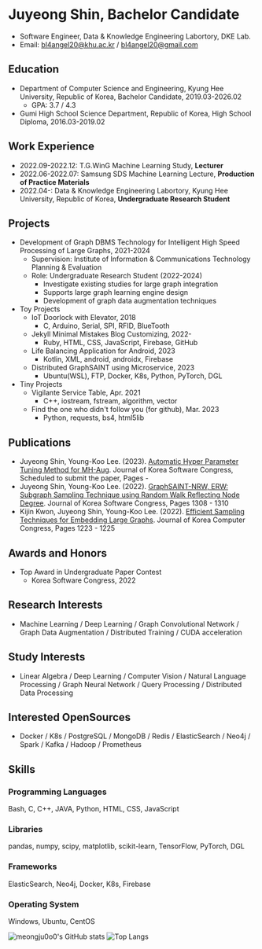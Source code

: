 # Juyeong Shin, Bachelor Candidate
* Software Engineer, Data & Knowledge Engineering Labortory, DKE Lab.
* Email: [bl4angel20@khu.ac.kr](mailto:bl4angel20@khu.ac.kr) / [bl4angel20@gmail.com](mailto:bl4angel20@gmail.com)
## Education
* Department of Computer Science and Engineering, Kyung Hee University, Republic of Korea, Bachelor Candidate, 2019.03-2026.02
  * GPA: 3.7 / 4.3
* Gumi High School Science Department, Republic of Korea, High School Diploma, 2016.03-2019.02
## Work Experience
* 2022.09-2022.12: T.G.WinG Machine Learning Study, **Lecturer**
* 2022.06-2022.07: Samsung SDS Machine Learning Lecture, **Production of Practice Materials**
* 2022.04-: Data & Knowledge Engineering Labortory, Kyung Hee University, Republic of Korea, **Undergraduate Research Student**
## Projects
* Development of Graph DBMS Technology for Intelligent High Speed Processing of Large Graphs, 2021-2024
  * Supervision: Institute of Information & Communications Technology Planning & Evaluation
  * Role: Undergraduate Research Student (2022-2024)
    * Investigate existing studies for large graph integration
    * Supports large graph learning engine design
    * Development of graph data augmentation techniques
* Toy Projects
  * IoT Doorlock with Elevator, 2018
    * C, Arduino, Serial, SPI, RFID, BlueTooth
  * Jekyll Minimal Mistakes Blog Customizing, 2022-
    * Ruby, HTML, CSS, JavaScript, Firebase, GitHub
  * Life Balancing Application for Android, 2023
    * Kotlin, XML, android, androidx, Firebase
  * Distributed GraphSAINT using Microservice, 2023
    * Ubuntu(WSL), FTP, Docker, K8s, Python, PyTorch, DGL
* Tiny Projects
  * Vigilante Service Table, Apr. 2021
    * C++, iostream, fstream, algorithm, vector
  * Find the one who didn't follow you (for github), Mar. 2023
    * Python, requests, bs4, html5lib
## Publications
* Juyeong Shin, Young-Koo Lee. (2023). [Automatic Hyper Parameter Tuning Method for MH-Aug](). Journal of Korea Software Congress, Scheduled to submit the paper, Pages -
* Juyeong Shin, Young-Koo Lee. (2022). [GraphSAINT-NRW, ERW: Subgraph Sampling Technique using Random Walk Reflecting Node Degree](https://www.dbpia.co.kr/journal/articleDetail?nodeId=NODE11224420). Journal of Korea Software Congress, Pages 1308 - 1310
* Kijin Kwon, Juyeong Shin, Young-Koo Lee. (2022). [Efficient Sampling Techniques for Embedding Large Graphs](https://www.dbpia.co.kr/journal/articleDetail?nodeId=NODE11113618#). Journal of Korea Computer Congress, Pages 1223 - 1225
## Awards and Honors
* Top Award in Undergraduate Paper Contest
  * Korea Software Congress, 2022
## Research Interests
* Machine Learning / Deep Learning / Graph Convolutional Network / Graph Data Augmentation / Distributed Training / CUDA acceleration
## Study Interests
* Linear Algebra / Deep Learning / Computer Vision / Natural Language Processing / Graph Neural Network / Query Processing / Distributed Data Processing
## Interested OpenSources
* Docker / K8s / PostgreSQL / MongoDB / Redis / ElasticSearch / Neo4j / Spark / Kafka / Hadoop / Prometheus
## Skills
### Programming Languages
Bash, C, C++, JAVA, Python, HTML, CSS, JavaScript
### Libraries
pandas, numpy, scipy, matplotlib, scikit-learn, TensorFlow, PyTorch, DGL
### Frameworks
ElasticSearch, Neo4j, Docker, K8s, Firebase
### Operating System
Windows, Ubuntu, CentOS

![meongju0o0's GitHub stats](https://github-readme-stats.vercel.app/api?username=meongju0o0&show_icons=true&theme=default)
![Top Langs](https://github-readme-stats.vercel.app/api/top-langs/?username=meongju0o0&layout=compact&theme=default)

<!---
meongju0o0/meongju0o0 is a ✨ special ✨ repository because its `README.md` (this file) appears on your GitHub profile.
You can click the Preview link to take a look at your changes.
Juyeong Shin is a special person, as are you too.
--->
